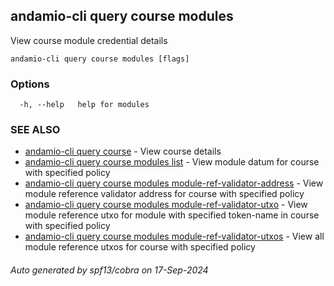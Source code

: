 ## andamio-cli query course modules

View course module credential details

```
andamio-cli query course modules [flags]
```

### Options

```
  -h, --help   help for modules
```

### SEE ALSO

* [andamio-cli query course](andamio-cli_query_course.md)	 - View course details
* [andamio-cli query course modules list](andamio-cli_query_course_modules_list.md)	 - View module datum for course with specified policy
* [andamio-cli query course modules module-ref-validator-address](andamio-cli_query_course_modules_module-ref-validator-address.md)	 - View module reference validator address for course with specified policy
* [andamio-cli query course modules module-ref-validator-utxo](andamio-cli_query_course_modules_module-ref-validator-utxo.md)	 - View module reference utxo for module with specified token-name in course with specified policy
* [andamio-cli query course modules module-ref-validator-utxos](andamio-cli_query_course_modules_module-ref-validator-utxos.md)	 - View all module reference utxos for course with specified policy

###### Auto generated by spf13/cobra on 17-Sep-2024
